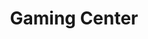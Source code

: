 ---
pid: LLP238
title: Gaming Center
location_transcription: In front of vid con
zipcode: 
outside_phl: 
neighborhood: 
age: 
age_range: 
instagram: 
image_file_name: LLP_238.jpg
proposal_transcription: 
topic: Pop Culture,Technology
topic_summary: 0, 0
type: Sculpture Statue
keywords_other: video game, controller, xbox
credit: 
image_labels: 
twitter: 
facebook: 
permalink: "/monuments/llp238/"
layout: item-page
---